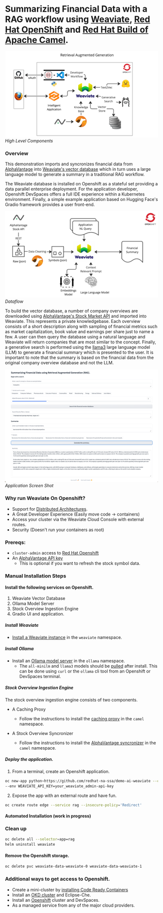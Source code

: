 # Summarizing Financial Data with a RAG workflow using [Weaviate](https://weaviate.io/), [Red Hat OpenShift](https://developers.redhat.com/developer-sandbox) and [Red Hat Build of Apache Camel](https://developers.redhat.com/products/redhat-build-of-apache-camel/overview).

![rag-demo](images/retrieval-augmented-generation.jpg "retrieval augmented generative search")
*High Level Components*

### Overview
This demonstration imports and syncronizes financial data from [AlphaVantage](https://www.alphavantage.co)
into [Weaviate's vector database](https://weaviate.io) which in turn uses a large language model to generate a summary 
in a traditional RAG workflow.

The Weaviate database is installed on Openshift as a stateful set providing
a data parallel enterprise deployment. For the application developer, Openshift DevSpaces offers a full IDE experience
within a Kubernetes environment. Finally, a simple example application based on Hugging Face's Gradio framework provides a user front-end.

![dataflow](images/dataflow.jpg "Dataflow")
*Dataflow*

To build the vector database, a number of company overviews are downloaded using 
[AlphaVantage's Stock Market API](https://www.alphavantage.co/query?function=OVERVIEW&symbol=IBM&apikey=demo)
and imported into Weaviate. This represents a private knowledgebase. Each overview 
consists of a short description along with sampling of financial metrics such as market
capitalization, book value and earnings per share just to name a few. A user can then query 
the database using a natural language and Weaviate will return companies that are most 
similar to the concept. Finally, a generative search is performed using the
[llama3](https://github.com/meta-llama/llama3.git) large language model (LLM) to generate a 
financial summary which is presented to the user. It is important to note that the summary is 
based on the financial data from the original company overview database and not the LLM.  

![financial-rag](images/finance-rag.png "Financial summary using RAG")
*Application Screen Shot*

### Why run Weaviate On Openshift?
- Support for [Distributed Architectures](https://weaviate.io/developers/weaviate/concepts/replication-architecture).
- A Great Developer Experience (Easily move code -> containers)
- Access your cluster via the Weaviate Cloud Console with external routes.
- Security (Doesn't run your containers as root)

### Prereqs:
- `cluster-admin` access to [Red Hat Openshift](https://developers.redhat.com/developer-sandbox)
- An [AlphaVantage API key](https://www.alphavantage.co/support/#api-key) 
  - This is optional if you want to refresh the stock symbol data.

### Manual Installation Steps

#### Install the following services on Openshift.
1. Weaviate Vector Database
2. Ollama Model Server
3. Stock Overview Ingestion Engine
4. Gradio UI and application.

##### Install Weaviate
- [Install a Weaviate instance](install-weaviate.md) in the `weaviate` namespace.

##### Install Ollama
- Install an [Ollama model server](https://github.com/williamcaban/ollama-ubi) in the `ollama` namespace.
  - The `all-minilm` and `llama3` models should be [pulled](https://github.com/ollama/ollama/blob/main/docs/api.md#pull-a-model) after install. This can be done using `curl` or the `ollama` cli tool from an Openshift or DevSpaces terminal.

##### Stock Overview Ingestion Engine

The stock overview ingestion engine consists of two components.
- A Caching Proxy
  - Follow the instructions to install the [caching proxy](https://github.com/joshdreagan/av-caching-proxy.git) in 
the `camel` namespace.

- A Stock Overview Syncronizer
  - Follow the instructions to install the [AlphaVantage syncronizer](https://github.com/joshdreagan/av-overview-sync.git) in 
the `camel` namespace.

##### Deploy the application. 
1. From a terminal, create an Openshift application.
```bash
oc new-app python~https://github.com/redhat-na-ssa/demo-ai-weaviate --context-dir=/src --name=rag \
--env WEAVIATE_API_KEY=your_weaviate_admin-api-key
```
2. Expose the app with an external route and have fun.
```bash
oc create route edge --service rag --insecure-policy='Redirect'
```

#### Automated Installation (work in progress)

### Clean up
```bash
oc delete all --selector=app=rag
helm uninstall weaviate
```

#### Remove the Openshift storage.
```bash
oc delete pvc weaviate-data-weaviate-0 weaviate-data-weaviate-1
```

### Additional ways to get access to Openshift.
- Create a mini-cluster by [installing Code Ready Containers](https://www.okd.io/crc/)
- Install an [OKD cluster](https://www.okd.io/installation/) and Eclipse-Che.
- Install an [Openshift](https://www.redhat.com/en/technologies/cloud-computing/openshift) cluster and DevSpaces.
- As a managed service from any of the major cloud providers.

